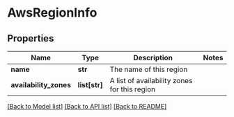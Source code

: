 # AwsRegionInfo

## Properties
Name | Type | Description | Notes
------------ | ------------- | ------------- | -------------
**name** | **str** | The name of this region | 
**availability_zones** | **list[str]** | A list of availability zones for this region | 

[[Back to Model list]](../README.md#documentation-for-models) [[Back to API list]](../README.md#documentation-for-api-endpoints) [[Back to README]](../README.md)


